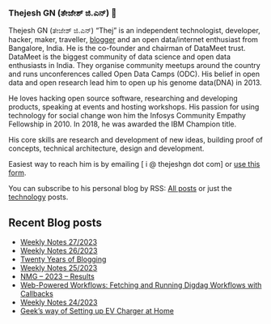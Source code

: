 ### Thejesh GN (ತೇಜೇಶ್ ಜಿ.ಎನ್) 👋

Thejesh GN (ತೇಜೇಶ್ ಜಿ.ಎನ್) “Thej” is an independent technologist, developer, hacker, maker, traveller, [blogger](https://thejeshgn.com/) and an open data/internet enthusiast from Bangalore, India. He is the co-founder and chairman of DataMeet trust. DataMeet is the biggest community of data science and open data enthusiasts in India. They organise community meetups around the country and runs unconferences called Open Data Camps (ODC). His belief in open data and open research lead him to open up his genome data(DNA) in 2013.

He loves hacking open source software, researching and developing products, speaking at events and hosting workshops. His passion for using technology for social change won him the Infosys Community Empathy Fellowship in 2010. In 2018, he was awarded the IBM Champion title.

His core skills are research and development of new ideas, building proof of concepts, technical architecture, design and development.

Easiest way to reach him is by emailing [ i @ thejeshgn dot com] or [use this form](https://thejeshgn.com/contact/).

You can subscribe to his personal blog by RSS: [All posts](https://feeds.thejeshgn.com/thejeshgn) or just the [technology](https://feeds.thejeshgn.com/technology) posts.

## Recent Blog posts
<!-- BLOG-POST-LIST:START -->
- [Weekly Notes 27/2023](https://thejeshgn.com/2023/07/07/weekly-notes-27-2023/)
- [Weekly Notes 26/2023](https://thejeshgn.com/2023/06/30/weekly-notes-26-2023/)
- [Twenty Years of Blogging](https://thejeshgn.com/2023/06/26/twenty-years-of-blogging/)
- [Weekly Notes 25/2023](https://thejeshgn.com/2023/06/23/weekly-notes-25-2023/)
- [NMG – 2023 – Results](https://thejeshgn.com/2023/06/21/nmg-2023-results/)
- [Web-Powered Workflows: Fetching and Running Digdag Workflows with Callbacks](https://thejeshgn.com/2023/06/20/web-powered-workflows-fetching-and-running-digdag-workflows-with-callbacks/)
- [Weekly Notes 24/2023](https://thejeshgn.com/2023/06/16/weekly-notes-24-2023/)
- [Geek’s way of Setting up EV Charger at Home](https://thejeshgn.com/2023/06/14/geeks-way-of-setting-up-ev-charger-at-home/)
<!-- BLOG-POST-LIST:END -->
